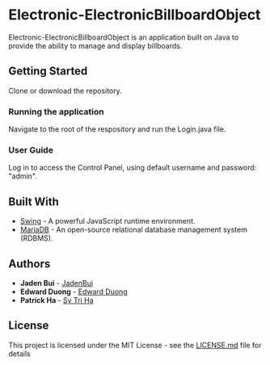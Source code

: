 # Electronic-ElectronicBillboardObject

Electronic-ElectronicBillboardObject is an application built on Java to provide the ability to manage and display billboards.

## Getting Started

Clone or download the repository. 

### Running the application

Navigate to the root of the respository and run the Login.java file.

### User Guide

Log in to access the Control Panel, using default username and password: "admin".

## Built With
* [Swing](https://en.wikipedia.org/wiki/Swing_(Java)) - A powerful JavaScript runtime environment.
* [MariaDB](https://mariadb.org/) - An open-source relational database management system (RDBMS).


## Authors

* **Jaden Bui** - [JadenBui](https://github.com/JadenBui)
* **Edward Duong** - [Edward Duong](https://github.com/EdwardDuong)
* **Patrick Ha** - [Sy Tri Ha](https://github.com/ZadeTheExplorer)

## License

This project is licensed under the MIT License - see the [LICENSE.md](LICENSE.md) file for details 
